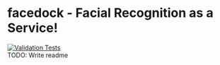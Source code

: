# facedock - Facial Recognition as a Service!
[![Validation Tests](https://github.com/RobertKoehlmoos/facedock/actions/workflows/actions.yml/badge.svg)](https://github.com/RobertKoehlmoos/facedock/actions/workflows/actions.yml)  
TODO: Write readme  
